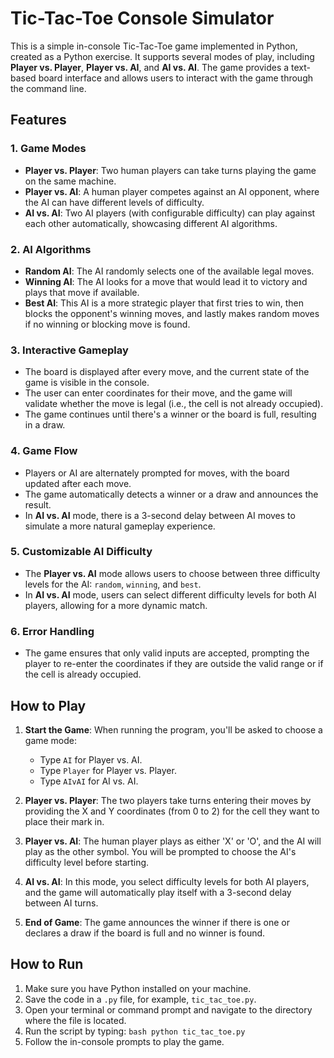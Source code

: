 
# Tic-Tac-Toe Console Simulator

This is a simple in-console Tic-Tac-Toe game implemented in Python, created as a Python exercise. It supports several modes of play, including **Player vs. Player**, **Player vs. AI**, and **AI vs. AI**. The game provides a text-based board interface and allows users to interact with the game through the command line.

## Features

### 1. **Game Modes**
   - **Player vs. Player**: Two human players can take turns playing the game on the same machine.
   - **Player vs. AI**: A human player competes against an AI opponent, where the AI can have different levels of difficulty.
   - **AI vs. AI**: Two AI players (with configurable difficulty) can play against each other automatically, showcasing different AI algorithms.

### 2. **AI Algorithms**
   - **Random AI**: The AI randomly selects one of the available legal moves.
   - **Winning AI**: The AI looks for a move that would lead it to victory and plays that move if available.
   - **Best AI**: This AI is a more strategic player that first tries to win, then blocks the opponent's winning moves, and lastly makes random moves if no winning or blocking move is found.

### 3. **Interactive Gameplay**
   - The board is displayed after every move, and the current state of the game is visible in the console.
   - The user can enter coordinates for their move, and the game will validate whether the move is legal (i.e., the cell is not already occupied).
   - The game continues until there's a winner or the board is full, resulting in a draw.

### 4. **Game Flow**
   - Players or AI are alternately prompted for moves, with the board updated after each move.
   - The game automatically detects a winner or a draw and announces the result.
   - In **AI vs. AI** mode, there is a 3-second delay between AI moves to simulate a more natural gameplay experience.

### 5. **Customizable AI Difficulty**
   - The **Player vs. AI** mode allows users to choose between three difficulty levels for the AI: `random`, `winning`, and `best`.
   - In **AI vs. AI** mode, users can select different difficulty levels for both AI players, allowing for a more dynamic match.

### 6. **Error Handling**
   - The game ensures that only valid inputs are accepted, prompting the player to re-enter the coordinates if they are outside the valid range or if the cell is already occupied.

## How to Play

1. **Start the Game**: When running the program, you'll be asked to choose a game mode:
   - Type `AI` for Player vs. AI.
   - Type `Player` for Player vs. Player.
   - Type `AIvAI` for AI vs. AI.

2. **Player vs. Player**: The two players take turns entering their moves by providing the X and Y coordinates (from 0 to 2) for the cell they want to place their mark in.

3. **Player vs. AI**: The human player plays as either 'X' or 'O', and the AI will play as the other symbol. You will be prompted to choose the AI's difficulty level before starting.

4. **AI vs. AI**: In this mode, you select difficulty levels for both AI players, and the game will automatically play itself with a 3-second delay between AI turns.

5. **End of Game**: The game announces the winner if there is one or declares a draw if the board is full and no winner is found.

## How to Run

1. Make sure you have Python installed on your machine.
2. Save the code in a `.py` file, for example, `tic_tac_toe.py`.
3. Open your terminal or command prompt and navigate to the directory where the file is located.
4. Run the script by typing:
``bash
python tic_tac_toe.py
``
 5. Follow the in-console prompts to play the game.
